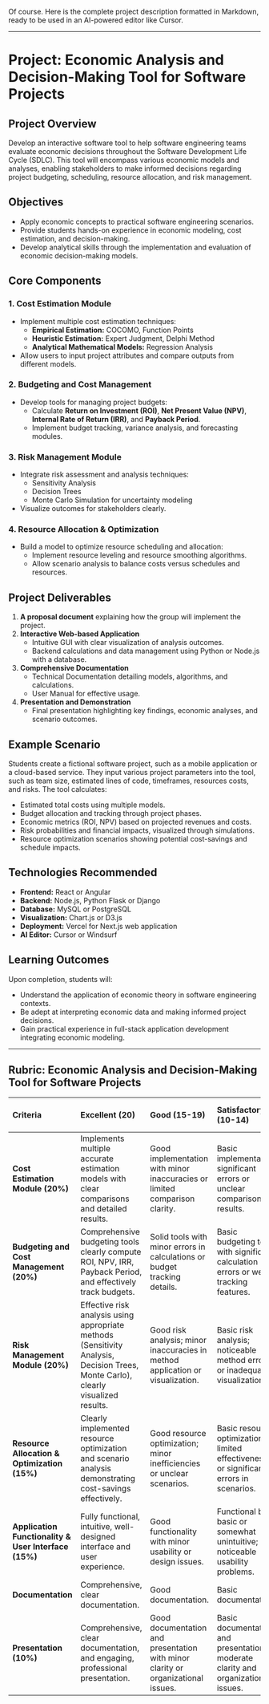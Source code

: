 Of course. Here is the complete project description formatted in Markdown, ready to be used in an AI-powered editor like Cursor.

***

# Project: Economic Analysis and Decision-Making Tool for Software Projects

## Project Overview

Develop an interactive software tool to help software engineering teams evaluate economic decisions throughout the Software Development Life Cycle (SDLC). This tool will encompass various economic models and analyses, enabling stakeholders to make informed decisions regarding project budgeting, scheduling, resource allocation, and risk management.

## Objectives

-   Apply economic concepts to practical software engineering scenarios.
-   Provide students hands-on experience in economic modeling, cost estimation, and decision-making.
-   Develop analytical skills through the implementation and evaluation of economic decision-making models.

## Core Components

### 1. Cost Estimation Module

-   Implement multiple cost estimation techniques:
    -   **Empirical Estimation:** COCOMO, Function Points
    -   **Heuristic Estimation:** Expert Judgment, Delphi Method
    -   **Analytical Mathematical Models:** Regression Analysis
-   Allow users to input project attributes and compare outputs from different models.

### 2. Budgeting and Cost Management

-   Develop tools for managing project budgets:
    -   Calculate **Return on Investment (ROI)**, **Net Present Value (NPV)**, **Internal Rate of Return (IRR)**, and **Payback Period**.
    -   Implement budget tracking, variance analysis, and forecasting modules.

### 3. Risk Management Module

-   Integrate risk assessment and analysis techniques:
    -   Sensitivity Analysis
    -   Decision Trees
    -   Monte Carlo Simulation for uncertainty modeling
-   Visualize outcomes for stakeholders clearly.

### 4. Resource Allocation & Optimization

-   Build a model to optimize resource scheduling and allocation:
    -   Implement resource leveling and resource smoothing algorithms.
    -   Allow scenario analysis to balance costs versus schedules and resources.

## Project Deliverables

1.  **A proposal document** explaining how the group will implement the project.
2.  **Interactive Web-based Application**
    -   Intuitive GUI with clear visualization of analysis outcomes.
    -   Backend calculations and data management using Python or Node.js with a database.
3.  **Comprehensive Documentation**
    -   Technical Documentation detailing models, algorithms, and calculations.
    -   User Manual for effective usage.
4.  **Presentation and Demonstration**
    -   Final presentation highlighting key findings, economic analyses, and scenario outcomes.

## Example Scenario

Students create a fictional software project, such as a mobile application or a cloud-based service. They input various project parameters into the tool, such as team size, estimated lines of code, timeframes, resources costs, and risks. The tool calculates:

-   Estimated total costs using multiple models.
-   Budget allocation and tracking through project phases.
-   Economic metrics (ROI, NPV) based on projected revenues and costs.
-   Risk probabilities and financial impacts, visualized through simulations.
-   Resource optimization scenarios showing potential cost-savings and schedule impacts.

## Technologies Recommended

-   **Frontend:** React or Angular
-   **Backend:** Node.js, Python Flask or Django
-   **Database:** MySQL or PostgreSQL
-   **Visualization:** Chart.js or D3.js
-   **Deployment:** Vercel for Next.js web application
-   **AI Editor:** Cursor or Windsurf

## Learning Outcomes

Upon completion, students will:

-   Understand the application of economic theory in software engineering contexts.
-   Be adept at interpreting economic data and making informed project decisions.
-   Gain practical experience in full-stack application development integrating economic modeling.

---

## Rubric: Economic Analysis and Decision-Making Tool for Software Projects

| Criteria | Excellent (20) | Good (15-19) | Satisfactory (10-14) | Needs Improvement (0-9) |
| :--- | :--- | :--- | :--- | :--- |
| **Cost Estimation Module (20%)** | Implements multiple accurate estimation models with clear comparisons and detailed results. | Good implementation with minor inaccuracies or limited comparison clarity. | Basic implementation; significant errors or unclear comparison results. | Poor or incomplete implementation; incorrect models or results. |
| **Budgeting and Cost Management (20%)** | Comprehensive budgeting tools clearly compute ROI, NPV, IRR, Payback Period, and effectively track budgets. | Solid tools with minor errors in calculations or budget tracking details. | Basic budgeting tools with significant calculation errors or weak tracking features. | Inadequate budgeting tools; incomplete or significantly flawed calculations. |
| **Risk Management Module (20%)** | Effective risk analysis using appropriate methods (Sensitivity Analysis, Decision Trees, Monte Carlo), clearly visualized results. | Good risk analysis; minor inaccuracies in method application or visualization. | Basic risk analysis; noticeable method errors or inadequate visualizations. | Poor or incorrect risk management; major inaccuracies or no visualizations. |
| **Resource Allocation & Optimization (15%)** | Clearly implemented resource optimization and scenario analysis demonstrating cost-savings effectively. | Good resource optimization; minor inefficiencies or unclear scenarios. | Basic resource optimization; limited effectiveness or significant errors in scenarios. | Poor or incomplete resource optimization; lacks effectiveness or practical scenario application. |
| **Application Functionality & User Interface (15%)** | Fully functional, intuitive, well-designed interface and user experience. | Good functionality with minor usability or design issues. | Functional but basic or somewhat unintuitive; noticeable usability problems. | Poor functionality, significant usability problems or incomplete application. |
| **Documentation** | Comprehensive, clear documentation. | Good documentation. | Basic documentation. | Poor documentation. |
| **Presentation (10%)** | Comprehensive, clear documentation, and engaging, professional presentation. | Good documentation and presentation with minor clarity or organizational issues. | Basic documentation and presentation; moderate clarity and organizational issues. | Poor documentation and unclear, disorganized presentation. |